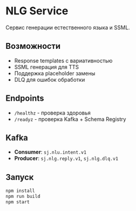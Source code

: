 # NLG Service

Сервис генерации естественного языка и SSML.

## Возможности

- Response templates с вариативностью
- SSML генерация для TTS
- Поддержка placeholder замены
- DLQ для ошибок обработки

## Endpoints

- `/healthz` - проверка здоровья
- `/readyz` - проверка Kafka + Schema Registry

## Kafka

- **Consumer**: `sj.nlu.intent.v1`
- **Producer**: `sj.nlg.reply.v1`, `sj.nlg.dlq.v1`

## Запуск

```bash
npm install
npm run build
npm start
```
